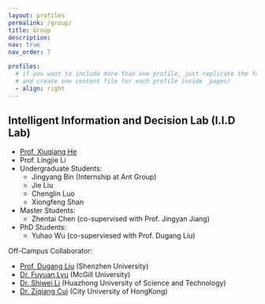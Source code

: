 ```yaml
---
layout: profiles
permalink: /group/
title: Group
description:
nav: true
nav_order: 7

profiles:
  # if you want to include more than one profile, just replicate the following block
  # and create one content file for each profile inside _pages/
  - align: right
---
```


## Intelligent Information and Decision Lab (I.I.D Lab)
- [Prof. Xiuqiang He](https://he-xiuqiang.github.io/)
- Prof. Lingjie Li
- Undergraduate Students:
    - Jingyang Bin (Internship at Ant Group)
    - Jie Liu
    - Chenglin Luo
    - Xiongfeng Shan
- Master Students:
    - Zhentai Chen (co-supervised with Prof. Jingyan Jiang)
- PhD Students:
    - Yuhao Wu (co-superviesed with Prof. Dugang Liu)

Off-Campus Collaborator:

- [Prof. Dugang Liu](https://dgliu.github.io) (Shenzhen University)
- [Dr. Fuyuan Lyu](https://fuyuanlyu.github.io) (McGill University)
- [Dr. Shiwei Li](https://leopold1423.github.io/) (Huazhong University of Science and Technology)
- [Dr. Ziqiang Cui](https://ziqiangcui.github.io/) (City University of HongKong)
